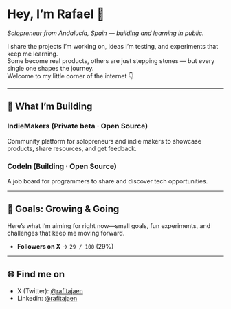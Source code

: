 # Hey, I’m Rafael 👋  
*Solopreneur from Andalucía, Spain — building and learning in public.*  

I share the projects I’m working on, ideas I’m testing, and experiments that keep me learning.  
Some become real products, others are just stepping stones — but every single one shapes the journey.  
Welcome to my little corner of the internet 👇  

---

## 🚀 What I’m Building  

### IndieMakers (Private beta · Open Source)  
Community platform for solopreneurs and indie makers to showcase products, share resources, and get feedback.  

### CodeIn (Building · Open Source)  
A job board for programmers to share and discover tech opportunities.  

---

## 🎯 Goals: Growing & Going  
Here’s what I’m aiming for right now—small goals, fun experiments, and challenges that keep me moving forward.  

- **Followers on X** → `29 / 100` (29%)  

---

## 🌐 Find me on  
- X (Twitter): [@rafitajaen](https://x.com/rafitajaen)  
- Linkedin: [@rafitajaen](https://linkedin.com/in/rafitajaen)  
